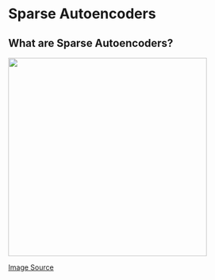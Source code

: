 # Sparse Autoencoders

## What are Sparse Autoencoders?

<img src="https://i.imgur.com/uCoai4y.png" width="400">

[Image Source](https://web.stanford.edu/class/cs294a/sparseAutoencoder.pdf)
